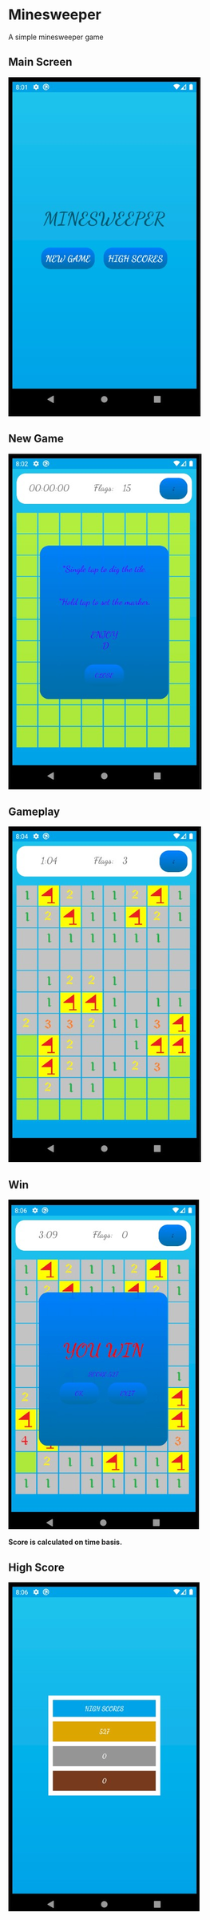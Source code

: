 # Minesweeper
A simple minesweeper game
## Main Screen
![](Annotation%202020-05-31%20200155.jpg)
## New Game
![](Annotation%202020-05-31%20200303.jpg)
## Gameplay
![](3.jpg)
## Win
![](4.jpg)


**Score is calculated on time basis.**
## High Score
![](5.jpg)
